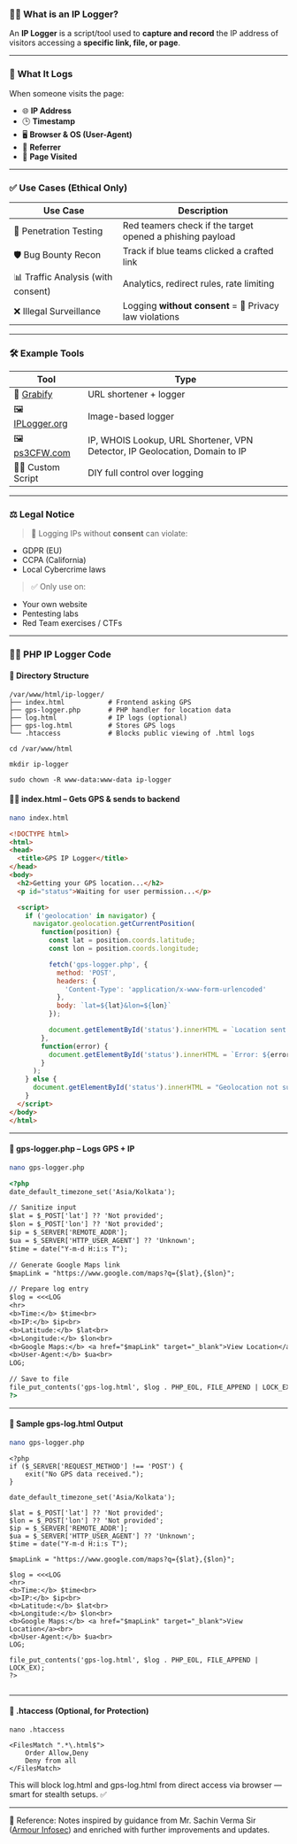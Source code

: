 

### 🕵️‍♂️ **What is an IP Logger?**

An **IP Logger** is a script/tool used to **capture and record** the IP address of visitors accessing a **specific link, file, or page**.

---

### 🧠 **What It Logs**

When someone visits the page:

* 🌐 **IP Address**
* 🕒 **Timestamp**
* 🖥️ **Browser & OS (User-Agent)**
* 🔗 **Referrer**
* 📄 **Page Visited**

---

### ✅ **Use Cases (Ethical Only)**

| Use Case                           | Description                                               |
| ---------------------------------- | --------------------------------------------------------- |
| 🎯 Penetration Testing             | Red teamers check if the target opened a phishing payload |
| 🛡️ Bug Bounty Recon               | Track if blue teams clicked a crafted link                |
| 📊 Traffic Analysis (with consent) | Analytics, redirect rules, rate limiting                  |
| ❌ Illegal Surveillance             | Logging **without consent** = 🚫 Privacy law violations   |

---

### 🛠️ **Example Tools**

| Tool                | Type                          |
| ------------------- | ----------------------------- |
| 🔗 [Grabify](https://grabify.link/#google_vignette)           | URL shortener + logger        |
| 🖼️ [IPLogger.org](https://iplogger.org/)    | Image-based logger            |
| 🖼️ [ps3CFW.com](https://ps3cfw.com/)   | IP, WHOIS Lookup, URL Shortener, VPN Detector, IP Geolocation, Domain to IP      |
| 🧑‍💻 Custom Script | DIY full control over logging |

---

### ⚖️ **Legal Notice**

> 🚨 Logging IPs without **consent** can violate:

* GDPR (EU)
* CCPA (California)
* Local Cybercrime laws

> ✅ Only use on:

* Your own website
* Pentesting labs
* Red Team exercises / CTFs

---

### 🧑‍💻 **PHP IP Logger Code**

#### 📂 Directory Structure

```
/var/www/html/ip-logger/
├── index.html           # Frontend asking GPS
├── gps-logger.php       # PHP handler for location data
├── log.html             # IP logs (optional)
├── gps-log.html         # Stores GPS logs
└── .htaccess            # Blocks public viewing of .html logs
```
```
cd /var/www/html
```
```
mkdir ip-logger
```
```
sudo chown -R www-data:www-data ip-logger
```
#### 🧑‍💻 index.html – Gets GPS & sends to backend

```bash
nano index.html
```
```html
<!DOCTYPE html>
<html>
<head>
  <title>GPS IP Logger</title>
</head>
<body>
  <h2>Getting your GPS location...</h2>
  <p id="status">Waiting for user permission...</p>

  <script>
    if ('geolocation' in navigator) {
      navigator.geolocation.getCurrentPosition(
        function(position) {
          const lat = position.coords.latitude;
          const lon = position.coords.longitude;

          fetch('gps-logger.php', {
            method: 'POST',
            headers: {
              'Content-Type': 'application/x-www-form-urlencoded'
            },
            body: `lat=${lat}&lon=${lon}`
          });

          document.getElementById('status').innerHTML = `Location sent: ${lat}, ${lon}`;
        },
        function(error) {
          document.getElementById('status').innerHTML = `Error: ${error.message}`;
        }
      );
    } else {
      document.getElementById('status').innerHTML = "Geolocation not supported by your browser.";
    }
  </script>
</body>
</html>


```

---

#### 🧾 gps-logger.php – Logs GPS + IP
```bash
nano gps-logger.php
```

```html
<?php
date_default_timezone_set('Asia/Kolkata');

// Sanitize input
$lat = $_POST['lat'] ?? 'Not provided';
$lon = $_POST['lon'] ?? 'Not provided';
$ip = $_SERVER['REMOTE_ADDR'];
$ua = $_SERVER['HTTP_USER_AGENT'] ?? 'Unknown';
$time = date("Y-m-d H:i:s T");

// Generate Google Maps link
$mapLink = "https://www.google.com/maps?q={$lat},{$lon}";

// Prepare log entry
$log = <<<LOG
<hr>
<b>Time:</b> $time<br>
<b>IP:</b> $ip<br>
<b>Latitude:</b> $lat<br>
<b>Longitude:</b> $lon<br>
<b>Google Maps:</b> <a href="$mapLink" target="_blank">View Location</a><br>
<b>User-Agent:</b> $ua<br>
LOG;

// Save to file
file_put_contents('gps-log.html', $log . PHP_EOL, FILE_APPEND | LOCK_EX);
?>

```

---
#### 📌 Sample gps-log.html Output
```bash
nano gps-logger.php
```
```
<?php
if ($_SERVER['REQUEST_METHOD'] !== 'POST') {
    exit("No GPS data received.");
}

date_default_timezone_set('Asia/Kolkata');

$lat = $_POST['lat'] ?? 'Not provided';
$lon = $_POST['lon'] ?? 'Not provided';
$ip = $_SERVER['REMOTE_ADDR'];
$ua = $_SERVER['HTTP_USER_AGENT'] ?? 'Unknown';
$time = date("Y-m-d H:i:s T");

$mapLink = "https://www.google.com/maps?q={$lat},{$lon}";

$log = <<<LOG
<hr>
<b>Time:</b> $time<br>
<b>IP:</b> $ip<br>
<b>Latitude:</b> $lat<br>
<b>Longitude:</b> $lon<br>
<b>Google Maps:</b> <a href="$mapLink" target="_blank">View Location</a><br>
<b>User-Agent:</b> $ua<br>
LOG;

file_put_contents('gps-log.html', $log . PHP_EOL, FILE_APPEND | LOCK_EX);
?>


```


---

#### 🔐 .htaccess (Optional, for Protection)

```
nano .htaccess
```

```
<FilesMatch ".*\.html$">
    Order Allow,Deny
    Deny from all
</FilesMatch>

```
This will block log.html and gps-log.html from direct access via browser — smart for stealth setups. ✅

---

📖 Reference: Notes inspired by guidance from Mr. Sachin Verma Sir ([Armour Infosec](https://www.armourinfosec.com/)) and enriched with further improvements and updates.

